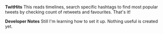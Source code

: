 **TwitHits**
This reads timelines, search specific hashtags to find most popular tweets by checking count of retweets and favourites.
That's it!

**Developer Notes**
Still I'm learning how to set it up. Nothing useful is created yet.